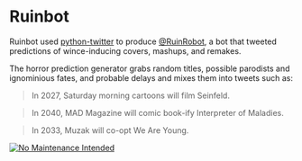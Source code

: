 Ruinbot
=======

Ruinbot used [python-twitter](https://github.com/bear/python-twitter) to 
produce [@RuinRobot](https://twitter.com/RuinRobot), a bot that tweeted 
predictions of wince-inducing covers, mashups, and remakes.

The horror prediction generator grabs random titles, possible parodists and 
ignominious fates, and probable delays and mixes them into tweets such as:

> In 2027, Saturday morning cartoons will film Seinfeld.

> In 2040, MAD Magazine will comic book-ify Interpreter of Maladies.

> In 2033, Muzak will co-opt We Are Young.

[![No Maintenance Intended](http://unmaintained.tech/badge.svg)](http://unmaintained.tech/)
